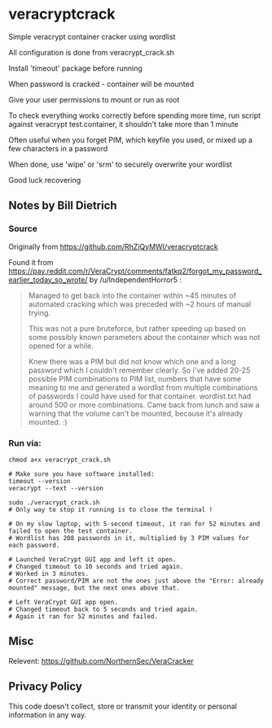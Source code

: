 # veracryptcrack

Simple veracrypt container cracker using wordlist

All configuration is done from veracrypt_crack.sh

Install 'timeout' package before running

When password is cracked - container will be mounted

Give your user permissions to mount or run as root

To check everything works correctly before spending more time, run script against veracrypt test.container, it shouldn't take more than 1 minute

Often useful when you forget PIM, which keyfile you used, or mixed up a few characters in a password

When done, use 'wipe' or 'srm' to securely overwrite your wordlist

Good luck recovering


## Notes by Bill Dietrich

### Source

Originally from https://github.com/RhZjQyMWI/veracryptcrack

Found it from https://pay.reddit.com/r/VeraCrypt/comments/fatkq2/forgot_my_password_earlier_today_so_wrote/ by /u/IndependentHorror5 :

> Managed to get back into the container within ~45 minutes of automated cracking which was preceded with ~2 hours of manual trying.
>
> This was not a pure bruteforce, but rather speeding up based on some possibly known parameters about the container which was not opened for a while.
>
> Knew there was a PIM but did not know which one and a long password which I couldn't remember clearly. So i've added 20-25 possible PIM combinations to PIM list, numbers that have some meaning to me and generated a wordlist from multiple combinations of passwords I could have used for that container. wordlist.txt had around 500 or more combinations. Came back from lunch and saw a warning that the volume can't be mounted, because it's already mounted. :)

### Run via:

```shell
chmod a+x veracrypt_crack.sh

# Make sure you have software installed:
timeout --version
veracrypt --text --version

sudo ./veracrypt_crack.sh
# Only way to stop it running is to close the terminal !

# On my slow laptop, with 5-second timeout, it ran for 52 minutes and failed to open the test container.
# Wordlist has 208 passwords in it, multiplied by 3 PIM values for each password.

# Launched VeraCrypt GUI app and left it open.
# Changed timeout to 10 seconds and tried again.
# Worked in 3 minutes.
# Correct password/PIM are not the ones just above the "Error: already mounted" message, but the next ones above that.

# Left VeraCrypt GUI app open.
# Changed timeout back to 5 seconds and tried again.
# Again it ran for 52 minutes and failed.
```

## Misc

Relevent: https://github.com/NorthernSec/VeraCracker


## Privacy Policy

This code doesn't collect, store or transmit your identity or personal information in any way.
